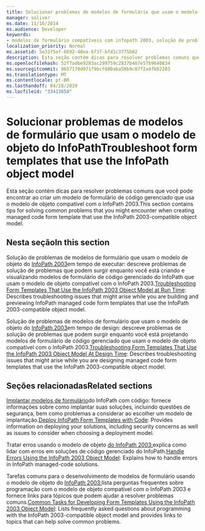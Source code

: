 ```yaml
---
title: Solucionar problemas de modelos de formulário que usam o modelo de objeto do InfoPath
manager: soliver
ms.date: 11/16/2014
ms.audience: Developer
keywords:
- modelos de formulário compatíveis com infopath 2003, solução de problemas, modelos de formulário de solução de problemas [InfoPath 2007], modelos de formulário [InfoPath 2007], solução de problemas, solução de problemas [InfoPath 2007], modelos de formulário compatíveis com InfoPath 2003
localization_priority: Normal
ms.assetid: 5e31f5ef-6692-40ea-b737-bfd1c3775b02
description: Esta seção contém dicas para resolver problemas comuns que você pode encontrar ao criar um modelo de formulário de código gerenciado que usa o modelo de objeto compatível com o InfoPath 2003.
ms.openlocfilehash: 52f7adbe9283ac299759c2837b487e57b9640834
ms.sourcegitcommit: 8657170d071f9bcf680aba50b9c07f2a4fb82283
ms.translationtype: MT
ms.contentlocale: pt-BR
ms.lasthandoff: 04/28/2019
ms.locfileid: "33413658"
---
```

# <a name="troubleshoot-form-templates-that-use-the-infopath-object-model"></a><span data-ttu-id="9778a-104">Solucionar problemas de modelos de formulário que usam o modelo de objeto do InfoPath</span><span class="sxs-lookup"><span data-stu-id="9778a-104">Troubleshoot form templates that use the InfoPath object model</span></span>

<span data-ttu-id="9778a-105">Esta seção contém dicas para resolver problemas comuns que você pode encontrar ao criar um modelo de formulário de código gerenciado que usa o modelo de objeto compatível com o InfoPath 2003.</span><span class="sxs-lookup"><span data-stu-id="9778a-105">This section contains tips for solving common problems that you might encounter when creating managed code form template that use the InfoPath 2003-compatible object model.</span></span>
  
## <a name="in-this-section"></a><span data-ttu-id="9778a-106">Nesta seção</span><span class="sxs-lookup"><span data-stu-id="9778a-106">In this section</span></span>

<span data-ttu-id="9778a-107">Solução de problemas de modelos de formulário que usam o modelo de objeto do [InfoPath 2003](troubleshoot-form-templates-that-use-infopath-object-model-at-runtime.md)em tempo de executar: descreve problemas de solução de problemas que podem surgir enquanto você está criando e visualizando modelos de formulário de código gerenciado do InfoPath que usam o modelo de objeto compatível com o InfoPath 2003.</span><span class="sxs-lookup"><span data-stu-id="9778a-107">[Troubleshooting Form Templates That Use the InfoPath 2003 Object Model at Run Time](troubleshoot-form-templates-that-use-infopath-object-model-at-runtime.md): Describes troubleshooting issues that might arise while you are building and previewing InfoPath managed code form templates that use the InfoPath 2003-compatible object model.</span></span>
    
<span data-ttu-id="9778a-108">Solução de problemas de modelos de formulário que usam o modelo de objeto do [InfoPath 2003](troubleshoot-form-templates-that-use-infopath-object-model-at-design-time.md)em tempo de design: descreve problemas de solução de problemas que podem surgir enquanto você está projetando modelos de formulário de código gerenciado que usam o modelo de objeto compatível com o InfoPath 2003.</span><span class="sxs-lookup"><span data-stu-id="9778a-108">[Troubleshooting Form Templates That Use the InfoPath 2003 Object Model At Design Time](troubleshoot-form-templates-that-use-infopath-object-model-at-design-time.md): Describes troubleshooting issues that might arise while you are designing managed code form templates that use the InfoPath 2003-compatible object model.</span></span>
    
## <a name="related-sections"></a><span data-ttu-id="9778a-109">Seções relacionadas</span><span class="sxs-lookup"><span data-stu-id="9778a-109">Related sections</span></span>

<span data-ttu-id="9778a-110">[Implantar modelos de formulário](how-to-deploy-infopath-form-templates-with-code.md)do InfoPath com código: fornece informações sobre como implantar suas soluções, incluindo questões de segurança, bem como problemas a considerar ao escolher um modelo de implantação.</span><span class="sxs-lookup"><span data-stu-id="9778a-110">[Deploy InfoPath Form Templates with Code](how-to-deploy-infopath-form-templates-with-code.md): Provides information on deploying your solutions, including security concerns as well as issues to consider when choosing a deployment model.</span></span>
    
<span data-ttu-id="9778a-111">Tratar erros usando o modelo de objeto [do InfoPath 2003:](how-to-handle-errors-using-the-infopath-2003-object-model.md)explica como lidar com erros em soluções de código gerenciado do InfoPath.</span><span class="sxs-lookup"><span data-stu-id="9778a-111">[Handle Errors Using the InfoPath 2003 Object Model](how-to-handle-errors-using-the-infopath-2003-object-model.md): Explains how to handle errors in InfoPath managed-code solutions.</span></span>
    
<span data-ttu-id="9778a-112">Tarefas comuns para o desenvolvimento de modelos de formulário usando o modelo de objeto do [InfoPath 2003:](common-tasks-for-developing-form-templates-using-infopath-object-model.md)lista perguntas frequentes sobre programação com o modelo de objeto compatível com o InfoPath 2003 e fornece links para tópicos que podem ajudar a resolver problemas comuns.</span><span class="sxs-lookup"><span data-stu-id="9778a-112">[Common Tasks for Developing Form Templates Using the InfoPath 2003 Object Model](common-tasks-for-developing-form-templates-using-infopath-object-model.md): Lists frequently asked questions about programming with the InfoPath 2003-compatible object model and provides links to topics that can help solve common problems.</span></span>
    

